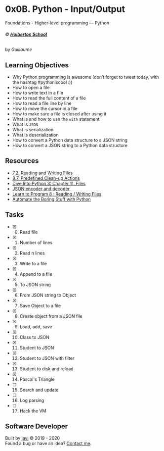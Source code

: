 # 0x0B. Python - Input/Output
Foundations - Higher-level programming ― Python

###### :copyright: **[Holberton School](https://www.holbertonschool.com/)**
by _Guillaume_

## Learning Objectives
* Why Python programming is awesome (don’t forget to tweet today, with the hashtag #pythoniscool :))
* How to open a file
* How to write text in a file
* How to read the full content of a file
* How to read a file line by line
* How to move the cursor in a file
* How to make sure a file is closed after using it
* What is and how to use the ```with``` statement
* What is ```JSON```
* What is serialization
* What is deserialization
* How to convert a Python data structure to a JSON string
* How to convert a JSON string to a Python data structure

## Resources
* [7.2. Reading and Writing Files](https://docs.python.org/3.4/tutorial/inputoutput.html#reading-and-writing-files)
* [8.7. Predefined Clean-up Actions](https://docs.python.org/3.4/tutorial/errors.html#predefined-clean-up-actions)
* [Dive Into Python 3: Chapter 11. Files](http://histo.ucsf.edu/BMS270/diveintopython3-r802.pdf)
* [JSON encoder and decoder](https://docs.python.org/3.4/library/json.html)
* [Learn to Program 8 : Reading / Writing Files](https://www.youtube.com/watch?v=EukxMIsNeqU)
* [Automate the Boring Stuff with Python](https://automatetheboringstuff.com/)

## Tasks
* [x] 0. Read file
* [x] 1. Number of lines
* [x] 2. Read n lines
* [x] 3. Write to a file
* [x] 4. Append to a file
* [x] 5. To JSON string
* [x] 6. From JSON string to Object
* [x] 7. Save Object to a file
* [x] 8. Create object from a JSON file
* [x] 9. Load, add, save
* [x] 10. Class to JSON
* [x] 11. Student to JSON
* [x] 12. Student to JSON with filter
* [x] 13. Student to disk and reload
* [x] 14. Pascal's Triangle
* [ ] 15. Search and update
* [ ] 16. Log parsing
* [ ] 17. Hack the VM

## Software Developer
Built by [javi](https://github.com/javi0x00) :copyright: 2019 - 2020  
Found a bug or have an idea? [Contact me](https://www.linkedin.com/in/javi0x00/).
